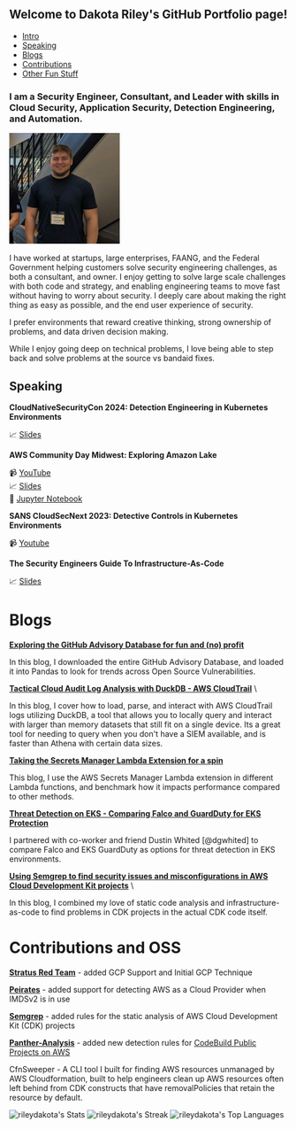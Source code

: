 ## Welcome to Dakota Riley's GitHub Portfolio page!
* [Intro](#i-am-a-security-engineer-consultant-and-leader-with-skills-in-cloud-security-application-security-detection-engineering-and-automation)
* [Speaking](#speaking)
* [Blogs](#blogs)
* [Contributions](#contributions)
* [Other Fun Stuff](#Other)

### I am a Security Engineer, Consultant, and Leader with skills in Cloud Security, Application Security, Detection Engineering, and Automation. 

![alt text](img/headshot.jpg) 

I have worked at startups, large enterprises, FAANG, and the Federal Government helping customers solve security engineering challenges, as both a consultant, and owner. I enjoy getting to solve large scale challenges with both code and strategy, and enabling engineering teams to move fast without having to worry about security. I deeply care about making the right thing as easy as possible, and the end user experience of security.

I prefer environments that reward creative thinking, strong ownership of problems, and data driven decision making. 

While I enjoy going deep on technical problems, I love being able to step back and solve problems at the source vs bandaid fixes.


## Speaking

**CloudNativeSecurityCon 2024: Detection Engineering in Kubernetes Environments**


:chart_with_upwards_trend: [Slides](https://github.com/rileydakota/cncs-2024-k8s-det-eng-talk/blob/main/cncs-slides.pdf)

**AWS Community Day Midwest: Exploring Amazon Lake**

:video_camera: [YouTube](https://www.youtube.com/watch?v=Kzwt6AdCBrM) \
:chart_with_upwards_trend: [Slides](https://github.com/rileydakota/seclake-exploration/blob/main/AWS%20Community%20Day%20Midwest%20-%20SecLake.pdf) \
:notebook: [Jupyter Notebook](https://github.com/rileydakota/seclake-exploration/blob/main/seclake_cloudtrail_investigation.ipynb)

**SANS CloudSecNext 2023: Detective Controls in Kubernetes Environments**

:video_camera: [Youtube](https://www.youtube.com/watch?v=Old-6aKmzrg)

**The Security Engineers Guide To Infrastructure-As-Code**

:chart_with_upwards_trend: [Slides](https://github.com/rileydakota/nku-cyber-2021-iac-security/blob/main/ppt/iac_security_ppt.pdf)


# Blogs
**[Exploring the GitHub Advisory Database for fun and (no) profit](https://blog.aquia.us/blog/2024-02-27-gh-advisory-db/)** 

In this blog, I downloaded the entire GitHub Advisory Database, and loaded it into Pandas to look for trends across Open Source Vulnerabilities.

**[Tactical Cloud Audit Log Analysis with DuckDB - AWS CloudTrail](https://dev.to/aws-builders/tactical-cloud-audit-log-analysis-with-duckdb-aws-cloudtrail-2amk)** \

In this blog, I cover how to load, parse, and interact with AWS CloudTrail logs utilizing DuckDB, a tool that allows you to locally query and interact with larger than memory datasets that still fit on a single device. Its a great tool for needing to query when you don't have a SIEM available, and is faster than Athena with certain data sizes.

**[Taking the Secrets Manager Lambda Extension for a spin](https://blog.aquia.us/blog/2023-01-01-secrets-manager-lambda-extension)** 

This blog, I use the AWS Secrets Manager Lambda extension in different Lambda functions, and benchmark how it impacts performance compared to other methods. 

**[Threat Detection on EKS - Comparing Falco and GuardDuty for EKS Protection](https://blog.aquia.us/blog/2022-05-06-guardduty-falco/)** 

I partnered with co-worker and friend Dustin Whited [@dgwhited] to compare Falco and EKS GuardDuty as options for threat detection in EKS environments. 

**[Using Semgrep to find security issues and misconfigurations in AWS Cloud Development Kit projects](https://blog.aquia.us/blog/2022-02-18-semgrep-cdk/)** \

In this blog, I combined my love of static code analysis and infrastructure-as-code to find problems in CDK projects in the actual CDK code itself. 

# Contributions and OSS

**[Stratus Red Team](https://github.com/DataDog/stratus-red-team/pull/160/commits/59bd6e4211dca2a82107a8b64c169bd27caf6921)** - added GCP Support and Initial GCP Technique

**[Peirates](https://github.com/inguardians/peirates/pull/55)** - added support for detecting AWS as a Cloud Provider when IMDSv2 is in use

**[Semgrep](https://github.com/semgrep/semgrep-rules/pull/1629)** - added rules for the static analysis of AWS Cloud Development Kit (CDK) projects

**[Panther-Analysis](https://github.com/panther-labs/panther-analysis)** - added new detection rules for [CodeBuild Public Projects on AWS](https://github.com/panther-labs/panther-analysis/pull/302)

CfnSweeper - A CLI tool I built for finding AWS resources unmanaged by AWS Cloudformation, built to help engineers clean up AWS resources often left behind from CDK constructs that have removalPolicies that retain the resource by default. 




<!--
**rileydakota/rileydakota** is a ✨ _special_ ✨ repository because its `README.md` (this file) appears on your GitHub profile.

Here are some ideas to get you started:

- 🔭 I’m currently working on ...
- 🌱 I’m currently learning ...
- 👯 I’m looking to collaborate on ...
- 🤔 I’m looking for help with ...
- 💬 Ask me about ...
- 📫 How to reach me: ...
- 😄 Pronouns: ...
- ⚡ Fun fact: ...
-->

![rileydakota's Stats](https://github-readme-stats.vercel.app/api?username=rileydakota&theme=vue-dark&show_icons=true&hide_border=true&count_private=true)
![rileydakota's Streak](https://github-readme-streak-stats.herokuapp.com/?user=rileydakota&theme=vue-dark&hide_border=true)
![rileydakota's Top Languages](https://github-readme-stats.vercel.app/api/top-langs/?username=rileydakota&theme=vue-dark&show_icons=true&hide_border=true&layout=compact)